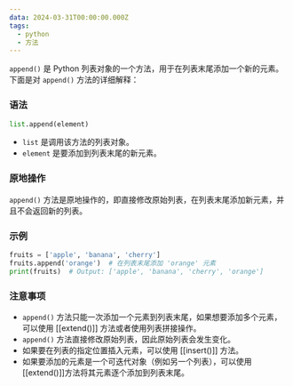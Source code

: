 ```yaml
---
data: 2024-03-31T00:00:00.000Z
tags:
  - python
  - 方法
---
```

`append()` 是 Python 列表对象的一个方法，用于在列表末尾添加一个新的元素。下面是对 `append()` 方法的详细解释：

### 语法
```python
list.append(element)
```

- `list` 是调用该方法的列表对象。
- `element` 是要添加到列表末尾的新元素。

### 原地操作
`append()` 方法是原地操作的，即直接修改原始列表，在列表末尾添加新元素，并且不会返回新的列表。

### 示例
```python
fruits = ['apple', 'banana', 'cherry']
fruits.append('orange')  # 在列表末尾添加 'orange' 元素
print(fruits)  # Output: ['apple', 'banana', 'cherry', 'orange']
```

### 注意事项
- `append()` 方法只能一次添加一个元素到列表末尾，如果想要添加多个元素，可以使用 [[extend()]] 方法或者使用列表拼接操作。
- `append()` 方法直接修改原始列表，因此原始列表会发生变化。
- 如果要在列表的指定位置插入元素，可以使用 [[insert()]] 方法。
- 如果要添加的元素是一个可迭代对象（例如另一个列表），可以使用 [[extend()]]方法将其元素逐个添加到列表末尾。